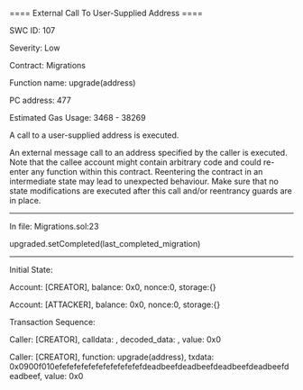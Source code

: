 
 ==== External Call To User-Supplied Address ====

SWC ID: 107

Severity: Low

Contract: Migrations

Function name: upgrade(address)

PC address: 477

Estimated Gas Usage: 3468 - 38269

A call to a user-supplied address is executed.

An external message call to an address specified by the caller is executed. Note that the callee account might contain arbitrary code and could re-enter any function within this contract. Reentering the contract in an intermediate state may lead to unexpected behaviour. Make sure that no state modifications are executed after this call and/or reentrancy guards are in place.

--------------------

In file: Migrations.sol:23



upgraded.setCompleted(last_completed_migration)



--------------------

Initial State:



Account: [CREATOR], balance: 0x0, nonce:0, storage:{}

Account: [ATTACKER], balance: 0x0, nonce:0, storage:{}



Transaction Sequence:



Caller: [CREATOR], calldata: , decoded_data: , value: 0x0

Caller: [CREATOR], function: upgrade(address), txdata: 0x0900f010efefefefefefefefefefefefdeadbeefdeadbeefdeadbeefdeadbeefdeadbeef, value: 0x0









